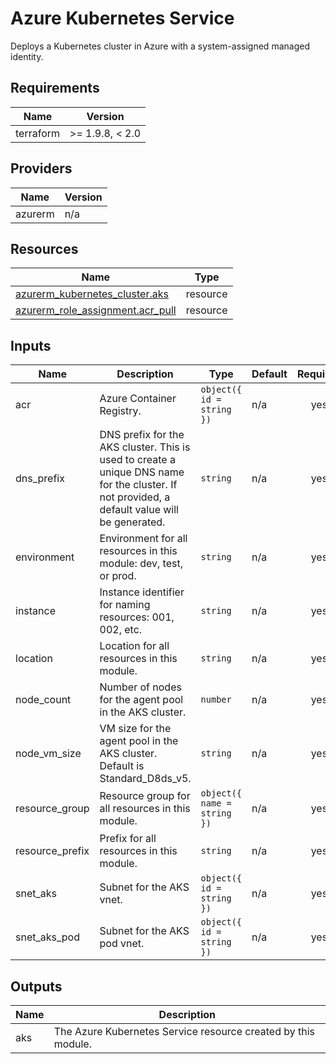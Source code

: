 <!-- BEGIN_TF_DOCS -->
<!-- markdown-table-prettify-ignore-start -->
# Azure Kubernetes Service

Deploys a Kubernetes cluster in Azure with a system-assigned managed identity.

## Requirements

| Name | Version |
|------|---------|
| terraform | >= 1.9.8, < 2.0 |

## Providers

| Name | Version |
|------|---------|
| azurerm | n/a |

## Resources

| Name | Type |
|------|------|
| [azurerm_kubernetes_cluster.aks](https://registry.terraform.io/providers/hashicorp/azurerm/latest/docs/resources/kubernetes_cluster) | resource |
| [azurerm_role_assignment.acr_pull](https://registry.terraform.io/providers/hashicorp/azurerm/latest/docs/resources/role_assignment) | resource |

## Inputs

| Name | Description | Type | Default | Required |
|------|-------------|------|---------|:--------:|
| acr | Azure Container Registry. | ```object({ id = string })``` | n/a | yes |
| dns\_prefix | DNS prefix for the AKS cluster. This is used to create a unique DNS name for the cluster. If not provided, a default value will be generated. | `string` | n/a | yes |
| environment | Environment for all resources in this module: dev, test, or prod. | `string` | n/a | yes |
| instance | Instance identifier for naming resources: 001, 002, etc. | `string` | n/a | yes |
| location | Location for all resources in this module. | `string` | n/a | yes |
| node\_count | Number of nodes for the agent pool in the AKS cluster. | `number` | n/a | yes |
| node\_vm\_size | VM size for the agent pool in the AKS cluster. Default is Standard\_D8ds\_v5. | `string` | n/a | yes |
| resource\_group | Resource group for all resources in this module. | ```object({ name = string })``` | n/a | yes |
| resource\_prefix | Prefix for all resources in this module. | `string` | n/a | yes |
| snet\_aks | Subnet for the AKS vnet. | ```object({ id = string })``` | n/a | yes |
| snet\_aks\_pod | Subnet for the AKS pod vnet. | ```object({ id = string })``` | n/a | yes |

## Outputs

| Name | Description |
|------|-------------|
| aks | The Azure Kubernetes Service resource created by this module. |
<!-- markdown-table-prettify-ignore-end -->
<!-- END_TF_DOCS -->
